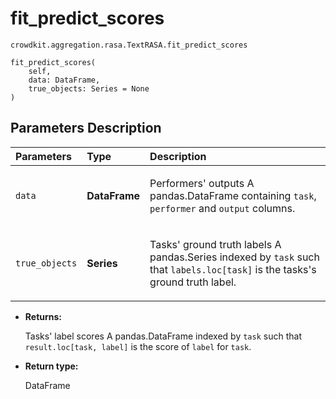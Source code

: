 # fit_predict_scores
`crowdkit.aggregation.rasa.TextRASA.fit_predict_scores`

```
fit_predict_scores(
    self,
    data: DataFrame,
    true_objects: Series = None
)
```

## Parameters Description

| Parameters | Type | Description |
| :----------| :----| :-----------|
`data`|**DataFrame**|<p>Performers&#x27; outputs A pandas.DataFrame containing `task`, `performer` and `output` columns.</p>
`true_objects`|**Series**|<p>Tasks&#x27; ground truth labels A pandas.Series indexed by `task` such that `labels.loc[task]` is the tasks&#x27;s ground truth label.</p>

* **Returns:**

  Tasks' label scores
A pandas.DataFrame indexed by `task` such that `result.loc[task, label]`
is the score of `label` for `task`.

* **Return type:**

  DataFrame
